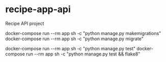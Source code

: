 # recipe-app-api
Recipe API project

docker-compose run --rm app sh -c "python manage.py makemigrations"
docker-compose run --rm app sh -c "python manage.py migrate"


docker-compose run --rm app sh -c "python manage.py test"
docker-compose run --rm app sh -c "python manage.py test && flake8"

